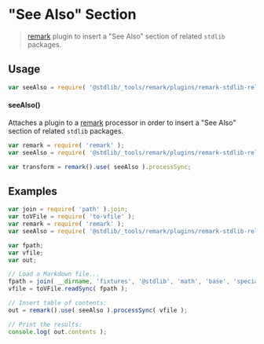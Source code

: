 <!--

@license Apache-2.0

Copyright (c) 2021 The Stdlib Authors.

Licensed under the Apache License, Version 2.0 (the "License");
you may not use this file except in compliance with the License.
You may obtain a copy of the License at

   http://www.apache.org/licenses/LICENSE-2.0

Unless required by applicable law or agreed to in writing, software
distributed under the License is distributed on an "AS IS" BASIS,
WITHOUT WARRANTIES OR CONDITIONS OF ANY KIND, either express or implied.
See the License for the specific language governing permissions and
limitations under the License.

-->

# "See Also" Section

> [remark][remark] plugin to insert a "See Also" section of related `stdlib` packages.

<section class="usage">

## Usage

```javascript
var seeAlso = require( '@stdlib/_tools/remark/plugins/remark-stdlib-related' );
```

#### seeAlso()

Attaches a plugin to a [remark][remark] processor in order to insert a "See Also" section of related `stdlib` packages.

```javascript
var remark = require( 'remark' );
var seeAlso = require( '@stdlib/_tools/remark/plugins/remark-stdlib-related' );

var transform = remark().use( seeAlso ).processSync;
```

</section>

<!-- /.usage -->

<section class="examples">

## Examples

<!-- eslint no-undef: "error" -->

```javascript
var join = require( 'path' ).join;
var toVFile = require( 'to-vfile' );
var remark = require( 'remark' );
var seeAlso = require( '@stdlib/_tools/remark/plugins/remark-stdlib-related' );

var fpath;
var vfile;
var out;

// Load a Markdown file...
fpath = join( __dirname, 'fixtures', '@stdlib', 'math', 'base', 'special', 'atan', 'README.md' );
vfile = toVFile.readSync( fpath );

// Insert table of contents:
out = remark().use( seeAlso ).processSync( vfile );

// Print the results:
console.log( out.contents );
```

</section>

<!-- /.examples -->

<section class="links">

[remark]: https://github.com/wooorm/remark

</section>

<!-- /.links -->
